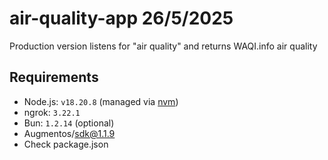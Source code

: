 # air-quality-app 26/5/2025

Production version listens for "air quality" and returns WAQI.info air quality

## Requirements

- Node.js: `v18.20.8` (managed via [nvm](https://github.com/nvm-sh/nvm))
- ngrok: `3.22.1`
- Bun: `1.2.14` (optional)
- Augmentos/sdk@1.1.9
- Check package.json

